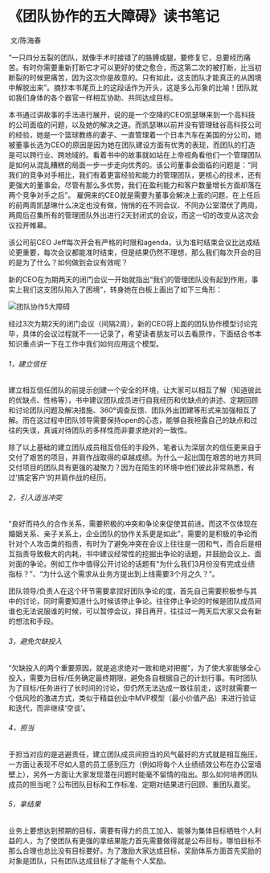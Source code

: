 # 《团队协作的五大障碍》读书笔记 
​                                                                                                                                                                           文/陈海春

“一只四分五裂的团队，就像手术时接错了的胳膊或腿，要修复它，总要经历痛苦。有时你需要重新打断它才可以更好的使之愈合，而这第二次的被打断，比当初断裂的时候更痛苦，因为这次你是故意的。只有如此，这支团队才能真正的从困境中解脱出来”。摘抄本书尾页上的这段话作为开头，这是多么形象的比喻！团队就如我们身体的各个器官一样相互协助、共同达成目标。

本书通过讲故事的手法进行展开，说的是一个空降的CEO凯瑟琳来到一个高科技的公司面临的问题，以及她的解决之道。而凯瑟琳以前并没有管理硅谷高科技公司的经验，她是一个篮球教练的妻子、一直管理着一个日本汽车在美国的分公司，她被董事长选为CEO的原因是因为她在团队建设方面有优秀的表现，而团队的打造是可以跨行业、跨地域的。看着书中的故事就如站在上帝视角看他们一个管理团队是如何从混乱糟糕的局面一步一步走向优秀的。该公司董事会面临的问题是：“同我们的竞争对手相比，我们有着更富经验和能力的管理团队，更核心的技术，还有更强大的董事会。尽管有那么多优势，我们在盈利能力和客户数量增长方面却落在两个竞争对手之后”。 雇佣来的CEO就是需要为董事会解决上面的问题，在上任后的前两周凯瑟琳什么决定也没有做，悄悄的在不同会议、不同办公室潜伏了两周，两周后召集所有的管理团队外出进行2天封闭式的会议，而这一切的改变从这次会议拉开帷幕。

该公司前CEO Jeff每次开会有严格的时限和agenda，认为准时结束会议比达成结论更重要，每次会议都能准时结束，但是结果仍然不理想，那么我们每次开会的目的是为了什么？如何做到会议有效呢？

新的CEO在为期两天的闭门会议一开始就指出“我们的管理团队没有起到作用，事实上我们这支团队陷入了困境”，转身她在白板上画出了如下三角形：

![团队协作5大障碍](https://github.com/PM-RSC/PM-ReadingAndSharing-Club/blob/master/images/%E5%9B%A2%E9%98%9F%E5%8D%8F%E4%BD%9C5%E5%A4%A7%E9%9A%9C%E7%A2%8D.jpg)


经过3次为期2天的闭门会议（间隔2周），新的CEO将上面的团队协作模型讨论完毕，具体的会议过程就不一一记录了，希望读者朋友可以去看原作，下面结合书本知识重点讲一下在工作中我们如何应用这个模型。

###### 1，建立信任
建立相互信任团队的前提示创建一个安全的环境，让大家可以相互了解（知道彼此的优缺点、性格等），书中建议团队成员进行自我经历和优缺点的讲述、定期回顾和讨论团队问题及解决措施、360°调查反馈、团队外出团建等形式来加强相互了解。而在这过程中团队领导需要保持open的心态，能够自我袒露自己的缺点和过往的失误，真诚对待团队的多样性而非要求绝对的一致性。

除了以上基础的建立团队成员相互信任的手段外，笔者认为深层次的信任更来自于交付了艰苦的项目，并肩作战取得的卓越成绩。为什么一起出国在艰苦的地方共同交付项目的团队具有更强的凝聚力？因为在陌生的环境中他们彼此非常熟悉，有过‘搞定客户’的并肩作战的经历。
###### 2，引入适当冲突
“良好而持久的合作关系，需要积极的冲突和争论来促使其前进。而这不仅体现在婚姻关系、亲子关系上，企业团队的协作关系更是如此”，需要的是积极的争论而针对个人攻击类的指责，有时为了避免冲突在会议上往往是一团和气，而会后是相互指责导致极大的内耗，书中建议经常性的挖掘出争论的话题，并鼓励会议上、面对面的争论。例如工作中值得公开讨论的话题有“为什么我们3月份没有完成业绩指标？”、“为什么这个需求从业务方提出到上线需要3个月之久？”。

团队领导/负责人在这个环节需要拿捏好团队争论的度，首先自己需要积极参与其中的讨论，同时需要知道什么时候该停止争论。往往停止争论的时候是团队成员间谁也无法说服谁的时候，可以暂停会议，择日再开，往往过一两天后大家又会有新的想法和手段。

###### 3，避免欠缺投入
“欠缺投入的两个重要原因，就是追求绝对一致和绝对把握”，为了使大家能够全心投入，需要为目标/任务确定最终期限，避免各自根据自己的计划行事。有时团队为了目标/任务进行了长时间的讨论，但仍然无法达成一致往前走，这时就需要一个低风险的激进方式，类似于精益创业中MVP模型（最小价值产品）来进行验证和迭代，而非继续‘空谈’。

###### 4，担当
于担当对应的是逃避责任，建立团队成员间担当的风气最好的方式就是相互施压，一方面让表现不尽如人意的员工感到压力（例如将每个人业绩绩效公布在办公室墙壁上），另外一方面让大家发现潜在问题时能毫不留情的指出。那么如何培养团队成员的担当呢？公布团队目标和工作标准、定期对结果进行回顾、重团队嘉奖。

###### 5，拿结果
业务上要想达到预期的目标，需要有得力的员工加入、能够为集体目标牺牲个人利益的人，为了使团队有更强的拿结果能力首先需要做得就是公布目标，哪怕目标不那么合理也总比没有目标要好。为了激励大家达成目标，奖励体系方面首先奖励的对象是团队，只有团队达成目标了才能有个人奖励。
